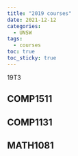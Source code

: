 ```yaml
---
title: "2019 courses"
date: 2021-12-12
categories:
  - UNSW
tags:
  - courses
toc: true
toc_sticky: true
---
```


<!-- ---
layout: page
title: 2019
permalink: /UNSW/courses/2019
parent: UNSW
--- -->

19T3

## COMP1511
## COMP1131
## MATH1081